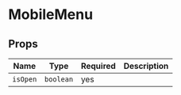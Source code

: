 # MobileMenu

## Props

| Name | Type | Required | Description |
|------|------|----------|-------------|
| `isOpen` | `boolean` | yes |  |
